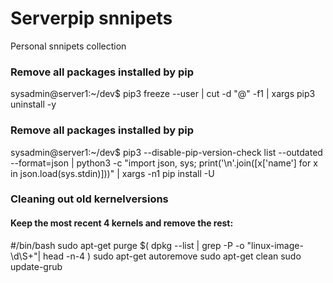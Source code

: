 # Serverpip snnipets
Personal snnipets collection

### Remove all packages installed by pip
sysadmin@server1:~/dev$ pip3 freeze --user | cut -d "@" -f1 | xargs pip3 uninstall -y

### Remove all packages installed by pip
sysadmin@server1:~/dev$ pip3 --disable-pip-version-check list --outdated --format=json | python3 -c "import json, sys; print('\n'.join([x['name'] for x in json.load(sys.stdin)]))" | xargs -n1 pip install -U

### Cleaning out old kernelversions
#### Keep the most recent 4 kernels and remove the rest:
#/bin/bash
sudo apt-get purge $( dpkg --list | grep -P -o "linux-image-\d\S+"| head -n-4 )
sudo apt-get autoremove
sudo apt-get clean
sudo update-grub
